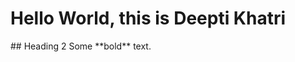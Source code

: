# Hello World, this is Deepti Khatri


<html markdown="1">
<head markdown="1">
<!-- Global site tag (gtag.js) - Google Analytics -->
<script async src="https://www.googletagmanager.com/gtag/js?id=UA-135604553-1" markdown="1"></script>
<script markdown="1">
  window.dataLayer = window.dataLayer || [];
  function gtag(){dataLayer.push(arguments);}
  gtag('js', new Date());

  gtag('config', 'UA-135604553-1');
</script>
</head>
<div class="something" markdown="1">
  ## Heading 2
  Some **bold** text.
</div>
</html markdown="1">
